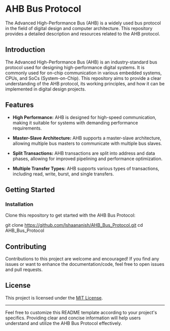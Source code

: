 # AHB Bus Protocol

The Advanced High-Performance Bus (AHB) is a widely used bus protocol in the field of digital design and computer architecture. This repository provides a detailed description and resources related to the AHB protocol.

## Introduction

The Advanced High-Performance Bus (AHB) is an industry-standard bus protocol used for designing high-performance digital systems. It is commonly used for on-chip communication in various embedded systems, CPUs, and SoCs (System-on-Chip). This repository aims to provide a clear understanding of the AHB protocol, its working principles, and how it can be implemented in digital design projects.

## Features

- **High Performance:** AHB is designed for high-speed communication, making it suitable for systems with demanding performance requirements.

- **Master-Slave Architecture:** AHB supports a master-slave architecture, allowing multiple bus masters to communicate with multiple bus slaves.

- **Split Transactions:** AHB transactions are split into address and data phases, allowing for improved pipelining and performance optimization.

- **Multiple Transfer Types:** AHB supports various types of transactions, including read, write, burst, and single transfers.

## Getting Started

### Installation

Clone this repository to get started with the AHB Bus Protocol:


git clone https://github.com/Ishaananish/AHB_Bus_Protocol.git
cd AHB_Bus_Protocol


## Contributing

Contributions to this project are welcome and encouraged! If you find any issues or want to enhance the documentation/code, feel free to open issues and pull requests.

## License

This project is licensed under the [MIT License](LICENSE).

---

Feel free to customize this README template according to your project's specifics. Providing clear and concise information will help users understand and utilize the AHB Bus Protocol effectively.
```
